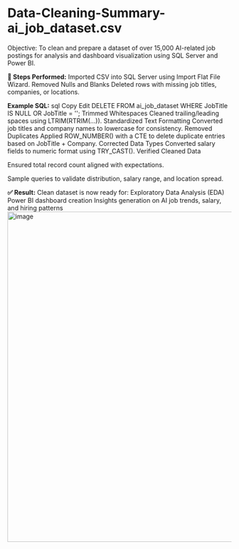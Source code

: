# Data-Cleaning-Summary-ai_job_dataset.csv
Objective:
To clean and prepare a dataset of over 15,000 AI-related job postings for analysis and dashboard visualization using SQL Server and Power BI.

**🧾 Steps Performed:**
Imported CSV into SQL Server using Import Flat File Wizard.
Removed Nulls and Blanks
Deleted rows with missing job titles, companies, or locations.

**Example SQL:**
sql
Copy
Edit
DELETE FROM ai_job_dataset WHERE JobTitle IS NULL OR JobTitle = '';
Trimmed Whitespaces
Cleaned trailing/leading spaces using LTRIM(RTRIM(...)).
Standardized Text Formatting
Converted job titles and company names to lowercase for consistency.
Removed Duplicates
Applied ROW_NUMBER() with a CTE to delete duplicate entries based on JobTitle + Company.
Corrected Data Types
Converted salary fields to numeric format using TRY_CAST().
Verified Cleaned Data

Ensured total record count aligned with expectations.

Sample queries to validate distribution, salary range, and location spread.

**✅ Result:**
Clean dataset is now ready for:
Exploratory Data Analysis (EDA)
Power BI dashboard creation
Insights generation on AI job trends, salary, and hiring patterns
<img width="743" alt="image" src="https://github.com/user-attachments/assets/38a6a3e8-5b7c-40d8-9e4d-5d1166dc554a" />


